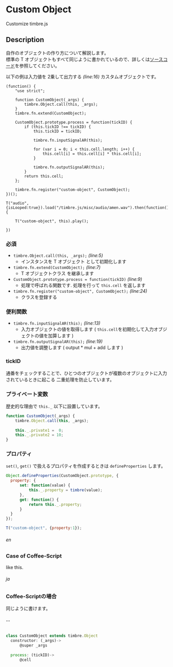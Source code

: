 Custom Object
=============
Customize timbre.js

## Description ##
自作のオブジェクトの作り方について解説します。  
標準の T オブジェクトもすべて同じように書かれているので、詳しくは[ソースコード](https://github.com/mohayonao/timbre.js/blob/master/src/objects/)を参照してください。

以下の例は入力値を 2乗して出力する _(line:16)_ カスタムオブジェクトです。

```timbre
(function() {
    "use strict";
    
    function CustomObject(_args) {
        timbre.Object.call(this, _args);
    }
    timbre.fn.extend(CustomObject);
    
    CustomObject.prototype.process = function(tickID) {
        if (this.tickID !== tickID) {
            this.tickID = tickID;
            
            timbre.fn.inputSignalAR(this);
            
            for (var i = 0; i < this.cell.length; i++) {
                this.cell[i] = this.cell[i] * this.cell[i];
            }
            
            timbre.fn.outputSignalAR(this);
        }
        return this.cell;
    };
    
    timbre.fn.register("custom-object", CustomObject);
})();

T("audio", {isLooped:true}).load("/timbre.js/misc/audio/amen.wav").then(function() {

    T("custom-object", this).play();
    
})
```

### 必須 ###
- `timbre.Object.call(this, _args);` _(line:5)_
  - インスタンスを T オブジェクト として初期化します
- `timbre.fn.extend(CustomObject);` _(line:7)_
  - T オブジェクトクラス を継承します
- `CustomObject.prototype.process = function(tickID)` _(line:9)_
  - 処理で呼ばれる関数です. 処理を行って `this.cell` を返します
- `timbre.fn.register("custom-object", CustomObject);` _(line:24)_
  - クラスを登録する

### 便利関数 ###
- `timbre.fn.inputSignalAR(this);` _(line:13)_
  - 入力オブジェクトの値を取得します ( `this.cell`を初期化して入力オブジェクトの値を加算します )
- `timbre.fn.outputSignalAR(this);` _(line:19)_
  - 出力値を調整します ( output * mul + add します )
  
### tickID ###
通番をチェックすることで、ひとつのオブジェクトが複数のオブジェクトに入力されているときに起こる 二重処理を防止しています。
  
### プライベート変数 ###
歴史的な理由で `this._` 以下に設置しています。

```js
function CustomObject(_args) {
    timbre.Object.call(this, _args);
    
    this._.private1 =  0;
    this._.private2 = 10;
}
```

### プロパティ ###
`set()`, `get()` で扱えるプロパティを作成するときは `defineProperties` します。
```js
Object.defineProperties(CustomObject.prototype, {
  property: {
      set: function(value) {
          this._.property = timbre(value);
      },
      get: function() {
          return this._.property;
      }
  }
});

T("custom-object", {property:1});
```

###### en ######
### Case of Coffee-Script ###
like this.
###### ja ######
### Coffee-Scriptの場合 ###
同じように書けます。
###### -- ######
```js
class CustomObject extends timbre.Object
  constructor: (_args)->
      @super _args
      
  process: (tickID)->
      @cell
```
